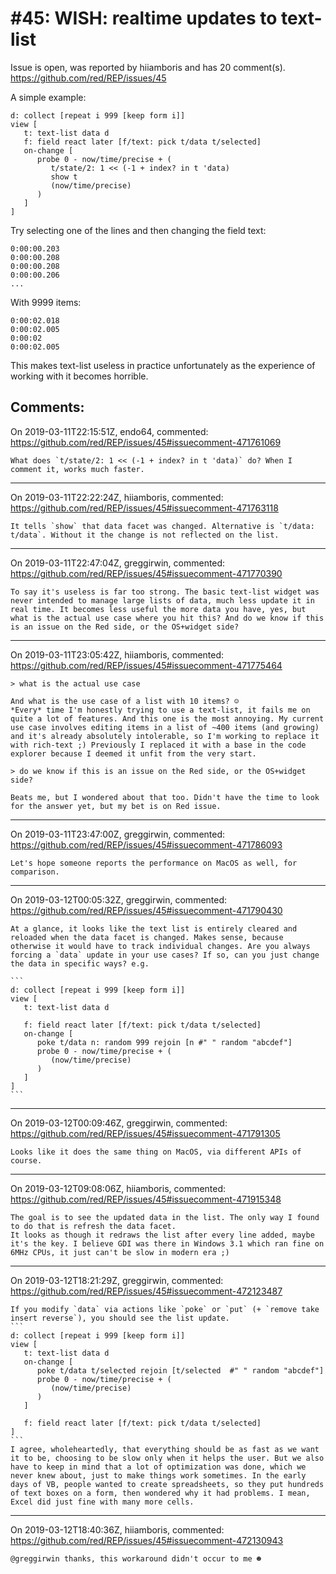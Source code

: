 
#45: WISH: realtime updates to text-list
================================================================================
Issue is open, was reported by hiiamboris and has 20 comment(s).
<https://github.com/red/REP/issues/45>

A simple example:
```
d: collect [repeat i 999 [keep form i]]
view [
   t: text-list data d
   f: field react later [f/text: pick t/data t/selected]
   on-change [
      probe 0 - now/time/precise + (
         t/state/2: 1 << (-1 + index? in t 'data)
         show t
         (now/time/precise)
      )
   ]
]
```
Try selecting one of the lines and then changing the field text:
```
0:00:00.203
0:00:00.208
0:00:00.208
0:00:00.206
...
```
With 9999 items:
```
0:00:02.018
0:00:02.005
0:00:02
0:00:02.005
```
This makes text-list useless in practice unfortunately as the experience of working with it becomes horrible.


Comments:
--------------------------------------------------------------------------------

On 2019-03-11T22:15:51Z, endo64, commented:
<https://github.com/red/REP/issues/45#issuecomment-471761069>

    What does `t/state/2: 1 << (-1 + index? in t 'data)` do? When I comment it, works much faster.

--------------------------------------------------------------------------------

On 2019-03-11T22:22:24Z, hiiamboris, commented:
<https://github.com/red/REP/issues/45#issuecomment-471763118>

    It tells `show` that data facet was changed. Alternative is `t/data: t/data`. Without it the change is not reflected on the list.

--------------------------------------------------------------------------------

On 2019-03-11T22:47:04Z, greggirwin, commented:
<https://github.com/red/REP/issues/45#issuecomment-471770390>

    To say it's useless is far too strong. The basic text-list widget was never intended to manage large lists of data, much less update it in real time. It becomes less useful the more data you have, yes, but what is the actual use case where you hit this? And do we know if this is an issue on the Red side, or the OS+widget side?

--------------------------------------------------------------------------------

On 2019-03-11T23:05:42Z, hiiamboris, commented:
<https://github.com/red/REP/issues/45#issuecomment-471775464>

    > what is the actual use case
    
    And what is the use case of a list with 10 items? ☺
    *Every* time I'm honestly trying to use a text-list, it fails me on quite a lot of features. And this one is the most annoying. My current use case involves editing items in a list of ~400 items (and growing) and it's already absolutely intolerable, so I'm working to replace it with rich-text ;) Previously I replaced it with a base in the code explorer because I deemed it unfit from the very start.
    
    > do we know if this is an issue on the Red side, or the OS+widget side?
    
    Beats me, but I wondered about that too. Didn't have the time to look for the answer yet, but my bet is on Red issue.

--------------------------------------------------------------------------------

On 2019-03-11T23:47:00Z, greggirwin, commented:
<https://github.com/red/REP/issues/45#issuecomment-471786093>

    Let's hope someone reports the performance on MacOS as well, for comparison.

--------------------------------------------------------------------------------

On 2019-03-12T00:05:32Z, greggirwin, commented:
<https://github.com/red/REP/issues/45#issuecomment-471790430>

    At a glance, it looks like the text list is entirely cleared and reloaded when the data facet is changed. Makes sense, because otherwise it would have to track individual changes. Are you always forcing a `data` update in your use cases? If so, can you just change the data in specific ways? e.g. 
    
    ```
    d: collect [repeat i 999 [keep form i]]
    view [
       t: text-list data d
    
       f: field react later [f/text: pick t/data t/selected]
       on-change [
          poke t/data n: random 999 rejoin [n #" " random "abcdef"]
          probe 0 - now/time/precise + (
             (now/time/precise)
          )
       ]
    ]
    ```

--------------------------------------------------------------------------------

On 2019-03-12T00:09:46Z, greggirwin, commented:
<https://github.com/red/REP/issues/45#issuecomment-471791305>

    Looks like it does the same thing on MacOS, via different APIs of course.

--------------------------------------------------------------------------------

On 2019-03-12T09:08:06Z, hiiamboris, commented:
<https://github.com/red/REP/issues/45#issuecomment-471915348>

    The goal is to see the updated data in the list. The only way I found to do that is refresh the data facet.
    It looks as though it redraws the list after every line added, maybe it's the key. I believe GDI was there in Windows 3.1 which ran fine on 6MHz CPUs, it just can't be slow in modern era ;)

--------------------------------------------------------------------------------

On 2019-03-12T18:21:29Z, greggirwin, commented:
<https://github.com/red/REP/issues/45#issuecomment-472123487>

    If you modify `data` via actions like `poke` or `put` (+ `remove take insert reverse`), you should see the list update.
    ```
    d: collect [repeat i 999 [keep form i]]
    view [
       t: text-list data d
       on-change [
          poke t/data t/selected rejoin [t/selected  #" " random "abcdef"]
          probe 0 - now/time/precise + (
             (now/time/precise)
          )
       ]
    
       f: field react later [f/text: pick t/data t/selected]
    ]
    ```
    I agree, wholeheartedly, that everything should be as fast as we want it to be, choosing to be slow only when it helps the user. But we also have to keep in mind that a lot of optimization was done, which we never knew about, just to make things work sometimes. In the early days of VB, people wanted to create spreadsheets, so they put hundreds of text boxes on a form, then wondered why it had problems. I mean, Excel did just fine with many more cells.

--------------------------------------------------------------------------------

On 2019-03-12T18:40:36Z, hiiamboris, commented:
<https://github.com/red/REP/issues/45#issuecomment-472130943>

    @greggirwin thanks, this workaround didn't occur to me ☻


